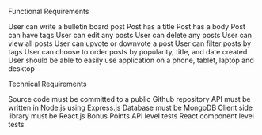 Functional Requirements

User can write a bulletin board post
Post has a title
Post has a body
Post can have tags
User can edit any posts
User can delete any posts
User can view all posts
User can upvote or downvote a post
User can filter posts by tags
User can choose to order posts by popularity, title, and date created
User should be able to easily use application on a phone, tablet, laptop and desktop
 

Technical Requirements

Source code must be committed to a public Github repository
API must be written in Node.js using Express.js
Database must be MongoDB
Client side library must be React.js
Bonus Points
API level tests
React component level tests